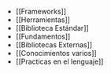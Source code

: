 + [[Frameworks]]
+ [[Herramientas]]
+ [[Biblioteca Estándar]]
+ [[Fundamentos]]
+ [[Bibliotecas Externas]]
+ [[Conocimientos varios]]
+ [[Practicas en el lenguaje]]


